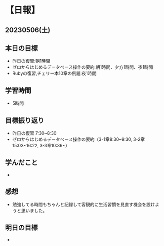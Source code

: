 # 【日報】
## 20230506(土)
## 本日の目標
- 昨日の復習:朝1時間
- ゼロからはじめるデータベース操作の要約:朝1時間、夕方1時間、夜1時間
- Rubyの復習,チェリー本10章の例題:夜1時間

## 学習時間
- 5時間

## 目標振り返り
- 昨日の復習 7:30~8:30
- ゼロからはじめるデータベース操作の要約（3-1章8:30~9:30, 3-2章15:03~16:22, 3-3章10:36~）

## 学んだこと
- 

## 感想
- 勉強してる時間もちゃんと記録して客観的に生活習慣を見直す機会を設けようと思いました。

## 明日の目標
- 


